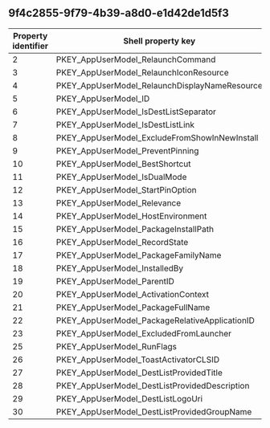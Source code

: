 ## 9f4c2855-9f79-4b39-a8d0-e1d42de1d5f3

Property identifier | Shell property key | Shell name | Alias
--- | --- | --- | ---
2 | PKEY_AppUserModel_RelaunchCommand | System.AppUserModel.RelaunchCommand | 
3 | PKEY_AppUserModel_RelaunchIconResource | System.AppUserModel.RelaunchIconResource | 
4 | PKEY_AppUserModel_RelaunchDisplayNameResource | System.AppUserModel.RelaunchDisplayNameResource | 
5 | PKEY_AppUserModel_ID | System.AppUserModel.ID | 
6 | PKEY_AppUserModel_IsDestListSeparator | System.AppUserModel.IsDestListSeparator | 
7 | PKEY_AppUserModel_IsDestListLink |  | 
8 | PKEY_AppUserModel_ExcludeFromShowInNewInstall | System.AppUserModel.ExcludeFromShowInNewInstall | 
9 | PKEY_AppUserModel_PreventPinning | System.AppUserModel.PreventPinning | 
10 | PKEY_AppUserModel_BestShortcut |  | 
11 | PKEY_AppUserModel_IsDualMode | System.AppUserModel.IsDualMode | 
12 | PKEY_AppUserModel_StartPinOption | System.AppUserModel.StartPinOption | 
13 | PKEY_AppUserModel_Relevance |  | 
14 | PKEY_AppUserModel_HostEnvironment | System.AppUserModel.HostEnvironment | 
15 | PKEY_AppUserModel_PackageInstallPath |  | 
16 | PKEY_AppUserModel_RecordState |  | 
17 | PKEY_AppUserModel_PackageFamilyName |  | 
18 | PKEY_AppUserModel_InstalledBy | System.AppUserModel.InstalledBy | 
19 | PKEY_AppUserModel_ParentID |  | 
20 | PKEY_AppUserModel_ActivationContext | System.AppUserModel.ActivationContext | 
21 | PKEY_AppUserModel_PackageFullName |  | 
22 | PKEY_AppUserModel_PackageRelativeApplicationID |  | 
23 | PKEY_AppUserModel_ExcludedFromLauncher |  | 
25 | PKEY_AppUserModel_RunFlags |  | 
26 | PKEY_AppUserModel_ToastActivatorCLSID | System.AppUserModel.ToastActivatorCLSID | 
27 | PKEY_AppUserModel_DestListProvidedTitle |  | 
28 | PKEY_AppUserModel_DestListProvidedDescription |  | 
29 | PKEY_AppUserModel_DestListLogoUri |  | 
30 | PKEY_AppUserModel_DestListProvidedGroupName |  | 

